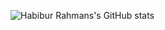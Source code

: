 
![Habibur Rahmans's GitHub stats](https://github-readme-stats.vercel.app/api?username=habibur-rahman-swe&show_icons=true&theme=transparent)

<!--
**habibur-rahman-swe/habibur-rahman-swe** is a ✨ _special_ ✨ repository because its `README.md` (this file) appears on your GitHub profile.

Here are some ideas to get you started:

- 🔭 I’m currently working on ...
- 🌱 I’m currently learning ...
- 👯 I’m looking to collaborate on ...
- 🤔 I’m looking for help with ...
- 💬 Ask me about ...
- 📫 How to reach me: ...
- 😄 Pronouns: ...
- ⚡ Fun fact: ...
-->

